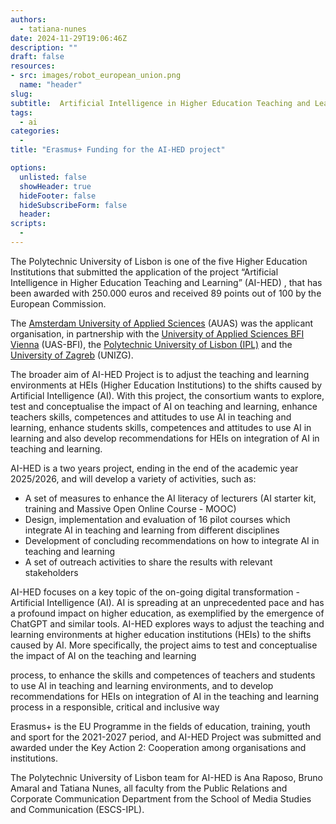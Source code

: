 ```yaml
---
authors:
  - tatiana-nunes
date: 2024-11-29T19:06:46Z
description: ""
draft: false
resources: 
- src: images/robot_european_union.png
  name: "header"
slug:
subtitle:  Artificial Intelligence in Higher Education Teaching and Learning
tags: 
  - ai
categories: 
  - 
title: "Erasmus+ Funding for the AI-HED project"

options:
  unlisted: false
  showHeader: true
  hideFooter: false
  hideSubscribeForm: false
  header:
scripts:
  -
---
```


The Polytechnic University of Lisbon is one of the five Higher Education Institutions that submitted the application of the project “Artificial Intelligence in Higher Education Teaching and Learning” (AI-HED) , that has been awarded with 250.000 euros and received 89 points out of 100 by the European Commission.

The [Amsterdam University of Applied Sciences](https://www.amsterdamuas.com) (AUAS) was the applicant organisation, in partnership with the [University of Applied Sciences BFI Vienna](https://www.fh-vie.ac.at/en/) (UAS-BFI), the [Polytechnic University of Lisbon (IPL)](https://www.ipl.pt/en) and the [University of Zagreb](https://www.unizg.hr/homepage/) (UNIZG).

The broader aim of AI-HED Project is to adjust the teaching and learning environments at HEIs (Higher Education Institutions) to the shifts caused by Artificial Intelligence (AI). With this project, the consortium wants to explore, test and conceptualise the impact of AI on teaching and learning, enhance teachers skills, competences and attitudes to use AI in teaching and learning, enhance students skills, competences and attitudes to use AI in learning and also develop recommendations for HEIs on integration of AI in teaching and learning.

AI-HED is a two years project, ending in the end of the academic year 2025/2026, and will develop a variety of activities, such as: 

- A set of measures to enhance the AI literacy of lecturers (AI starter kit, training and Massive Open Online Course - MOOC) 
- Design, implementation and evaluation of 16 pilot courses which integrate AI in teaching and learning from different disciplines 
- Development of concluding recommendations on how to integrate AI in teaching and learning 
- A set of outreach activities to share the results with relevant stakeholders 

AI-HED focuses on a key topic of the on-going digital transformation - Artificial Intelligence (AI). AI is spreading at an unprecedented pace and has a profound impact on higher education, as exemplified by the emergence of ChatGPT and similar tools. AI-HED explores ways to adjust the teaching and learning environments at higher education institutions (HEIs) to the shifts caused by AI. More specifically, the project aims to test and conceptualise the impact of AI on the teaching and learning 

process, to enhance the skills and competences of teachers and students to use AI in teaching and learning environments, and to develop recommendations for HEIs on integration of AI in the teaching and learning process in a responsible, critical and inclusive way 

Erasmus+ is the EU Programme in the fields of education, training, youth and sport for the 2021-2027 period, and AI-HED Project was submitted and awarded under the Key Action 2: Cooperation among organisations and institutions.  

The Polytechnic University of Lisbon team for AI-HED is Ana Raposo, Bruno Amaral and Tatiana Nunes, all faculty from the Public Relations and Corporate Communication Department from the School of Media Studies and Communication (ESCS-IPL). 
